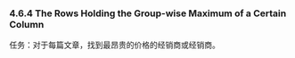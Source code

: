 ### 4.6.4 The Rows Holding the Group-wise Maximum of a Certain Column

任务：对于每篇文章，找到最昂贵的价格的经销商或经销商。

